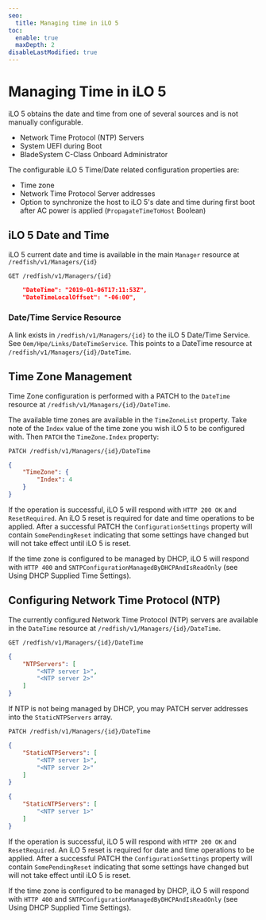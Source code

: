 ```yaml
---
seo:
  title: Managing time in iLO 5
toc:
  enable: true
  maxDepth: 2
disableLastModified: true
---
```


# Managing Time in iLO 5

iLO 5 obtains the date and time from one of several sources and is not manually configurable.

* Network Time Protocol (NTP) Servers
* System UEFI during Boot
* BladeSystem C-Class Onboard Administrator

The configurable iLO 5 Time/Date related configuration properties are:

* Time zone
* Network Time Protocol Server addresses
* Option to synchronize the host to iLO 5's date and time during first boot after AC power is applied (`PropagateTimeToHost` Boolean)

## iLO 5 Date and Time

iLO 5 current date and time is available in the main `Manager` resource at `/redfish/v1/Managers/{id}`

`GET /redfish/v1/Managers/{id}`

```json
    "DateTime": "2019-01-06T17:11:53Z",
    "DateTimeLocalOffset": "-06:00",
```

### Date/Time Service Resource

A link exists in `/redfish/v1/Managers/{id}` to the iLO 5 Date/Time Service.  See `Oem/Hpe/Links/DateTimeService`.  This points to a DateTime resource at `/redfish/v1/Managers/{id}/DateTime`.

## Time Zone Management

Time Zone configuration is performed with a PATCH to the `DateTime` resource at `/redfish/v1/Managers/{id}/DateTime`.

The available time zones are available in the `TimeZoneList` property.  Take note of the `Index` value of the time zone you wish iLO 5 to be configured with.  Then `PATCH` the `TimeZone.Index` property:

`PATCH /redfish/v1/Managers/{id}/DateTime`

```json
{
    "TimeZone": {
        "Index": 4
    }
}
```

If the operation is successful, iLO 5 will respond with `HTTP 200 OK` and `ResetRequired`.  An iLO 5 reset is required for date and time operations to be applied.  After a successful PATCH the `ConfigurationSettings` property will contain `SomePendingReset` indicating that some settings have changed but will not take effect until iLO 5 is reset.

If the time zone is configured to be managed by DHCP, iLO 5 will respond with `HTTP 400` and `SNTPConfigurationManagedByDHCPAndIsReadOnly` (see Using DHCP Supplied Time Settings).

## Configuring Network Time Protocol (NTP)
The currently configured Network Time Protocol (NTP) servers are available in the `DateTime` resource at `/redfish/v1/Managers/{id}/DateTime`.

`GET /redfish/v1/Managers/{id}/DateTime`

```json
{
    "NTPServers": [
        "<NTP server 1>",
        "<NTP server 2>"
    ]
}
```

If NTP is not being managed by DHCP, you may PATCH server addresses into the `StaticNTPServers` array.

`PATCH /redfish/v1/Managers/{id}/DateTime`

```json Two NTP servers
{
    "StaticNTPServers": [
        "<NTP server 1>",
        "<NTP server 2>"        
    ]
}
```

```json One NTP server
{
    "StaticNTPServers": [
        "<NTP server 1>"
    ]
}
```

If the operation is successful, iLO 5 will respond with `HTTP 200 OK` and `ResetRequired`.  An iLO 5 reset is required for date and time operations to be applied.  After a successful PATCH the `ConfigurationSettings` property will contain `SomePendingReset` indicating that some settings have changed but will not take effect until iLO 5 is reset.

If the time zone is configured to be managed by DHCP, iLO 5 will respond with `HTTP 400` and `SNTPConfigurationManagedByDHCPAndIsReadOnly` (see Using DHCP Supplied Time Settings).
